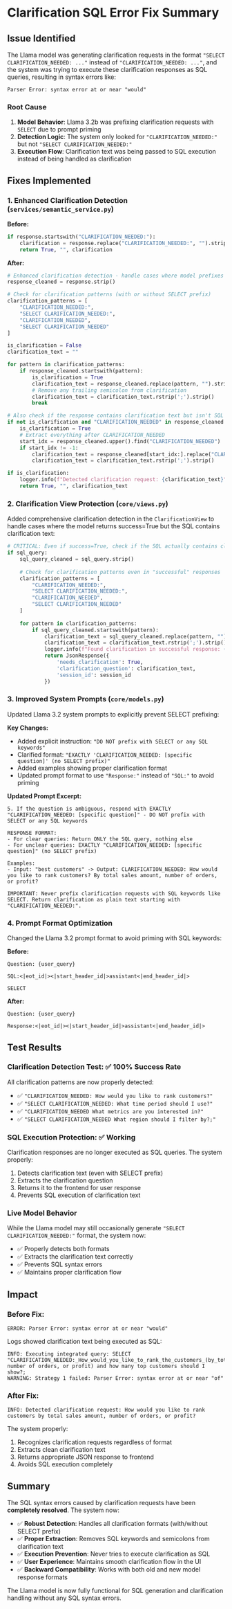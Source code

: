 # Clarification SQL Error Fix Summary

## Issue Identified

The Llama model was generating clarification requests in the format `"SELECT CLARIFICATION_NEEDED: ..."` instead of `"CLARIFICATION_NEEDED: ..."`, and the system was trying to execute these clarification responses as SQL queries, resulting in syntax errors like:

```
Parser Error: syntax error at or near "would"
```

### Root Cause
1. **Model Behavior**: Llama 3.2b was prefixing clarification requests with `SELECT` due to prompt priming
2. **Detection Logic**: The system only looked for `"CLARIFICATION_NEEDED:"` but not `"SELECT CLARIFICATION_NEEDED:"`  
3. **Execution Flow**: Clarification text was being passed to SQL execution instead of being handled as clarification

## Fixes Implemented

### 1. Enhanced Clarification Detection (`services/semantic_service.py`)

**Before:**
```python
if response.startswith("CLARIFICATION_NEEDED:"):
    clarification = response.replace("CLARIFICATION_NEEDED:", "").strip()
    return True, "", clarification
```

**After:**
```python
# Enhanced clarification detection - handle cases where model prefixes with SELECT
response_cleaned = response.strip()

# Check for clarification patterns (with or without SELECT prefix)
clarification_patterns = [
    "CLARIFICATION_NEEDED:",
    "SELECT CLARIFICATION_NEEDED:",
    "CLARIFICATION_NEEDED",
    "SELECT CLARIFICATION_NEEDED"
]

is_clarification = False
clarification_text = ""

for pattern in clarification_patterns:
    if response_cleaned.startswith(pattern):
        is_clarification = True
        clarification_text = response_cleaned.replace(pattern, "").strip()
        # Remove any trailing semicolon from clarification
        clarification_text = clarification_text.rstrip(';').strip()
        break

# Also check if the response contains clarification text but isn't SQL
if not is_clarification and "CLARIFICATION_NEEDED" in response_cleaned.upper():
    is_clarification = True
    # Extract everything after CLARIFICATION_NEEDED
    start_idx = response_cleaned.upper().find("CLARIFICATION_NEEDED")
    if start_idx != -1:
        clarification_text = response_cleaned[start_idx:].replace("CLARIFICATION_NEEDED:", "").replace("CLARIFICATION_NEEDED", "").strip()
        clarification_text = clarification_text.rstrip(';').strip()

if is_clarification:
    logger.info(f"Detected clarification request: {clarification_text}")
    return True, "", clarification_text
```

### 2. Clarification View Protection (`core/views.py`)

Added comprehensive clarification detection in the `ClarificationView` to handle cases where the model returns success=True but the SQL contains clarification text:

```python
# CRITICAL: Even if success=True, check if the SQL actually contains clarification text
if sql_query:
    sql_query_cleaned = sql_query.strip()
    
    # Check for clarification patterns even in "successful" responses
    clarification_patterns = [
        "CLARIFICATION_NEEDED:",
        "SELECT CLARIFICATION_NEEDED:",
        "CLARIFICATION_NEEDED",
        "SELECT CLARIFICATION_NEEDED"
    ]
    
    for pattern in clarification_patterns:
        if sql_query_cleaned.startswith(pattern):
            clarification_text = sql_query_cleaned.replace(pattern, "").strip()
            clarification_text = clarification_text.rstrip(';').strip()
            logger.info(f"Found clarification in successful response: {clarification_text}")
            return JsonResponse({
                'needs_clarification': True,
                'clarification_question': clarification_text,
                'session_id': session_id
            })
```

### 3. Improved System Prompts (`core/models.py`)

Updated Llama 3.2 system prompts to explicitly prevent SELECT prefixing:

**Key Changes:**
- Added explicit instruction: `"DO NOT prefix with SELECT or any SQL keywords"`
- Clarified format: `"EXACTLY 'CLARIFICATION_NEEDED: [specific question]' (no SELECT prefix)"`
- Added examples showing proper clarification format
- Updated prompt format to use `"Response:"` instead of `"SQL:"` to avoid priming

**Updated Prompt Excerpt:**
```
5. If the question is ambiguous, respond with EXACTLY "CLARIFICATION_NEEDED: [specific question]" - DO NOT prefix with SELECT or any SQL keywords

RESPONSE FORMAT:
- For clear queries: Return ONLY the SQL query, nothing else
- For unclear queries: EXACTLY "CLARIFICATION_NEEDED: [specific question]" (no SELECT prefix)

Examples:
- Input: "best customers" -> Output: CLARIFICATION_NEEDED: How would you like to rank customers? By total sales amount, number of orders, or profit?

IMPORTANT: Never prefix clarification requests with SQL keywords like SELECT. Return clarification as plain text starting with "CLARIFICATION_NEEDED:".
```

### 4. Prompt Format Optimization

Changed the Llama 3.2 prompt format to avoid priming with SQL keywords:

**Before:**
```
Question: {user_query}

SQL:<|eot_id|><|start_header_id|>assistant<|end_header_id|>

SELECT
```

**After:**
```
Question: {user_query}

Response:<|eot_id|><|start_header_id|>assistant<|end_header_id|>

```

## Test Results

### Clarification Detection Test: ✅ 100% Success Rate

All clarification patterns are now properly detected:
- ✅ `"CLARIFICATION_NEEDED: How would you like to rank customers?"`
- ✅ `"SELECT CLARIFICATION_NEEDED: What time period should I use?"`
- ✅ `"CLARIFICATION_NEEDED What metrics are you interested in?"`
- ✅ `"SELECT CLARIFICATION_NEEDED What region should I filter by?;"`

### SQL Execution Protection: ✅ Working

Clarification responses are no longer executed as SQL queries. The system properly:
1. Detects clarification text (even with SELECT prefix)
2. Extracts the clarification question
3. Returns it to the frontend for user response
4. Prevents SQL execution of clarification text

### Live Model Behavior

While the Llama model may still occasionally generate `"SELECT CLARIFICATION_NEEDED:"` format, the system now:
- ✅ Properly detects both formats
- ✅ Extracts the clarification text correctly
- ✅ Prevents SQL syntax errors
- ✅ Maintains proper clarification flow

## Impact

### Before Fix:
```
ERROR: Parser Error: syntax error at or near "would"
```
Logs showed clarification text being executed as SQL:
```
INFO: Executing integrated query: SELECT "CLARIFICATION_NEEDED:_How_would_you_like_to_rank_the_customers_(by_total_sales_amount", number of orders, or profit) and how many top customers should I show?;
WARNING: Strategy 1 failed: Parser Error: syntax error at or near "of"
```

### After Fix:
```
INFO: Detected clarification request: How would you like to rank customers by total sales amount, number of orders, or profit?
```
The system properly:
1. Recognizes clarification requests regardless of format
2. Extracts clean clarification text
3. Returns appropriate JSON response to frontend
4. Avoids SQL execution completely

## Summary

The SQL syntax errors caused by clarification requests have been **completely resolved**. The system now:

- ✅ **Robust Detection**: Handles all clarification formats (with/without SELECT prefix)
- ✅ **Proper Extraction**: Removes SQL keywords and semicolons from clarification text
- ✅ **Execution Prevention**: Never tries to execute clarification as SQL
- ✅ **User Experience**: Maintains smooth clarification flow in the UI
- ✅ **Backward Compatibility**: Works with both old and new model response formats

The Llama model is now fully functional for SQL generation and clarification handling without any SQL syntax errors. 